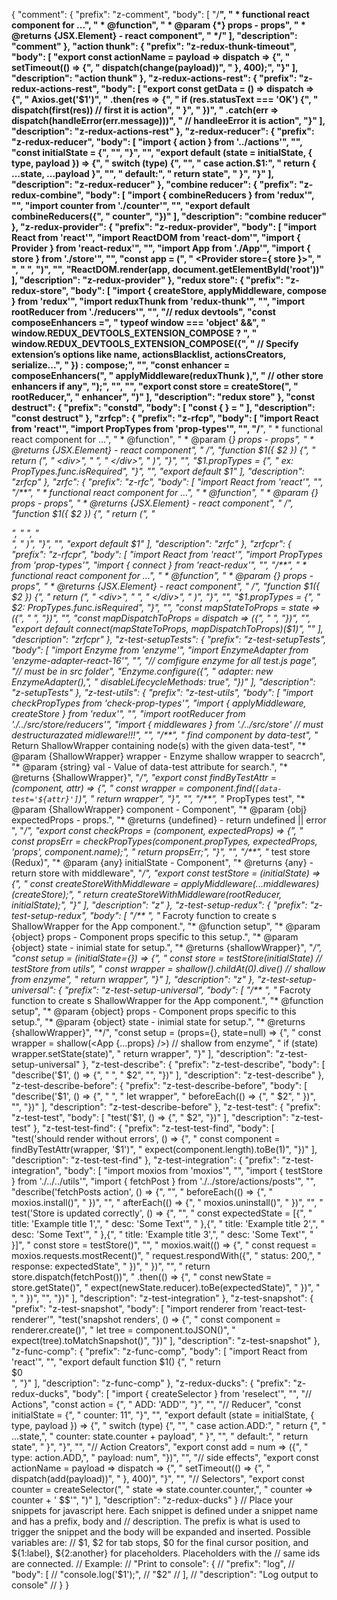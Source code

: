 {
	"comment": {
		"prefix": "z-comment",
		"body": [
			"/**",
			" * functional react component for ...",
			" * @function",
			" * @param {*} props - props",
			" * @returns {JSX.Element} - react component",
			" */"
		],
		"description": "comment"
	},
	"action thunk": {
		"prefix": "z-redux-thunk-timeout",
		"body": [
			"export const actionName = payload => dispatch => {",
			"  setTimeout(() => {",
			"    dispatch(change(payload))",
			"  }, 400);",
			"}"
		],
		"description": "action thunk"
	},
	"z-redux-actions-rest": {
		"prefix": "z-redux-actions-rest",
		"body": [
			"export const getData = () => dispatch => {",
			"  Axios.get('$1')",
			"    .then(res => {",
			"      if (res.statusText === 'OK') {",
			"        dispatch(first(res)) // first it is action",
			"      }",
			"    })",
			"    .catch(err => dispatch(handleError(err.message)))",
			"      // handleeError it is action",
			"}"
		],
		"description": "z-redux-actions-rest"
	},
	"z-redux-reducer": {
		"prefix": "z-redux-reducer",
		"body": [
			"import { action } from '../actions'",
			"",
			"const initialState = {",
			"",
			"}",
			"",
			"export default (state = initialState, { type, payload }) => {",
			"  switch (type) {",
			"",
			"  case action.$1:",
			"    return { ...state, ...payload }",
			"",
			"  default:",
			"    return state",
			"  }",
			"}"
		],
		"description": "z-redux-reducer"
	},
	"combine reducer": {
		"prefix": "z-redux-combine",
		"body": [
			"import { combineReducers } from 'redux'",
			"",
			"import counter from './counter'",
			"",
			"export default  combineReducers({",
			"  counter",
			"})"
		],
		"description": "combine reducer"
	},
	"z-redux-provider": {
		"prefix": "z-redux-provider",
		"body": [
			"import React from 'react'",
			"import ReactDOM from 'react-dom'",
			"import { Provider } from 'react-redux'",
			"",
			"import App from './App'",
			"import { store } from './store'",
			"",
			"const app = (",
			"  <Provider store={ store }>",
			"    <App />",
			"  </Provider>",
			")",
			"",
			"ReactDOM.render(app, document.getElementById('root'))"
		],
		"description": "z-redux-provider"
	},
	"redux store": {
		"prefix": "z-redux-store",
		"body": [
			"import { createStore, applyMiddleware, compose } from 'redux'",
			"import reduxThunk from 'redux-thunk'",
			"",
			"import rootReducer from './reducers'",
			"",
			"// redux devtools",
			"const composeEnhancers =",
			"  typeof window === 'object' &&",
			"  window.__REDUX_DEVTOOLS_EXTENSION_COMPOSE__ ?   ",
			"    window.__REDUX_DEVTOOLS_EXTENSION_COMPOSE__({",
			"      // Specify extension’s options like name, actionsBlacklist, actionsCreators, serialize...",
			"    }) : compose;",
			"",
			"const enhancer = composeEnhancers(",
			"  applyMiddleware(reduxThunk ),",
			"  // other store enhancers if any",
			");",
			"",
			"",
			"export const store = createStore(",
			"  rootReducer,",
			"  enhancer",
			")"
		],
		"description": "redux store"
	},
	"const destruct": {
		"prefix": "constd",
		"body": [
			"const {  } = "
		],
		"description": "const destruct"
	},
	"zrfcp": {
		"prefix": "z-rfcp",
		"body": [
			"import React from 'react'",
			"import PropTypes from 'prop-types'",
			"",
			"/**",
			" * functional react component for ...",
			" * @function",
			" * @param {*} props - props",
			" * @returns {JSX.Element} - react component",
			" */",
			"function $1({ $2 }) {",
			"  return (",
			"    <div>",
			"      ",
			"    </div>",
			"  )",
			"}",
			"",
			"$1.propTypes = {",
			" ex: PropTypes.func.isRequired",
			"}",
			"",
			"export default $1"
		],
		"description": "zrfcp"
	},
	"zrfc": {
		"prefix": "z-rfc",
		"body": [
			"import React from 'react'",
			"",
			"/**",
			" * functional react component for ...",
			" * @function",
			" * @param {*} props - props",
			" * @returns {JSX.Element} - react component",
			" */",
			"function $1({ $2 }) {",
			"  return (",
			"    <div>",
			"      ",
			"    </div>",
			"  )",
			"}",
			"",
			"export default $1"
		],
		"description": "zrfc"
	},
	"zrfcpr": {
		"prefix": "z-rfcpr",
		"body": [
			"import React from 'react'",
			"import PropTypes from 'prop-types'",
			"import { connect } from 'react-redux'",
			"",
			"/**",
			" * functional react component for ...",
			" * @function",
			" * @param {*} props - props",
			" * @returns {JSX.Element} - react component",
			" */",
			"function $1({ $2 }) {",
			"  return (",
			"    <div>",
			"      ",
			"    </div>",
			"  )",
			"}",
			"",
			"$1.propTypes = {",
			" $2: PropTypes.func.isRequired",
			"}",
			"",
			"const mapStateToProps = state => ({",
			"  ",
			"})",
			"",
			"const mapDispatchToProps = dispatch => ({",
			"  ",
			"})",
			"",
			"export default connect(mapStateToProps, mapDispatchToProps)($1)",
			""
		],
		"description": "zrfcpr"
	},
	"z-test-setupTests": {
		"prefix": "z-test-setupTests",
		"body": [
			"import Enzyme from 'enzyme'",
			"import EnzymeAdapter from 'enzyme-adapter-react-16'",
			"",
			"// comfigure enzyme for all test.js page",
			"// must be in src folder",
			"Enzyme.configure({",
			"    adapter: new EnzymeAdapter(),",
			"    disableLifecycleMethods: true",
			"})"
		],
		"description": "z-setupTests"
	},
	"z-test-utils": {
		"prefix": "z-test-utils",
		"body": [
			"import checkPropTypes from 'check-prop-types'",
			"import { applyMiddleware, createStore } from 'redux'",
			"",
			"import rootReducer from './../src/store/reducers'",
			"import { middlewares } from './../src/store' // must destructurazated midleware!!!",
			"",
			"/**",
			"* find component by data-test",
			"* Return ShallowWrapper containing node(s) with the given data-test",
			"* @param {ShallowWrapper} wrapper - Enzyme shallow wrapper to seacrch",
			"* @param {string} val - Value of data-test attribute for search.",
			"* @returns {ShallowWrapper}",
			"*/",
			"export const findByTestAttr = (component, attr) => {",
			"  const wrapper = component.find(`[data-test='${attr}']`)",
			"  return wrapper",
			"}",
			"",
			"/**",
			"* PropTypes test",
			"* @param {ShallowWrapper} component - Component",
			"* @param {obj} expectedProps - props.",
			"* @returns {undefined} - return undefined || error ",
			"*/",
			"export const checkProps = (component, expectedProps) => {",
			"  const propsErr = checkPropTypes(component.propTypes, expectedProps, 'props', component.name);",
			"  return propsErr;",
			"}",
			"",
			"/**",
			"* test store (Redux)",
			"* @param {any} initialState - Component",
			"* @returns {any} - return store with middleware",
			"*/",
			"export const testStore = (initialState) => {",
			"  const createStoreWithMiddleware = applyMiddleware(...middlewares)(createStore);",
			"  return createStoreWithMiddleware(rootReducer, initialState);",
			"}"
		],
		"description": "z"
	},
	"z-test-setup-redux": {
		"prefix": "z-test-setup-redux",
		"body": [
			"/** ",
			"* Facroty function to create s ShallowWrapper for the App component.",
			"* @function setup",
			"* @param {object} props - Component props specific to this setup.",
			"* @param {object} state - inimial state for setup.",
			"* @returns {shallowWrapper}",
			"*/",
			"const setup = (initialState={}) => {",
			"  const store = testStore(initialState) // testStore from utils",
			"  const wrapper = shallow(<App store={store} />).childAt(0).dive() // shallow from enzyme",
			"  return wrapper",
			"}"
		],
		"description": "z"
	},
	"z-test-setup-universal": {
		"prefix": "z-test-setup-universal",
		"body": [
			"/** ",
			"* Facroty function to create s ShallowWrapper for the App component.",
			"* @function setup",
			"* @param {object} props - Component props specific to this setup.",
			"* @param {object} state - inimial state for setup.",
			"* @returns {shallowWrapper}",
			"*/",
			"const setup = (props={}, state=null) => {",
			"  const wrapper = shallow(<App {...props} />) // shallow from enzyme",
			"  if (state) wrapper.setState(state)",
			"    return wrapper",
			"}"
		],
		"description": "z-test-setup-universal"
	},
	"z-test-describe": {
		"prefix": "z-test-describe",
		"body": [
			"describe('$1', () => {",
			"  ",
			"  $2",
			"",
			"})"
		],
		"description": "z-test-describe"
	},
	"z-test-describe-before": {
		"prefix": "z-test-describe-before",
		"body": [
			"describe('$1', () => {",
			"  ",
			"  let wrapper",
			"  beforeEach(() => {",
			"    $2",
			"  })",
			"",
			"})"
		],
		"description": "z-test-describe-before"
	},
	"z-test-test": {
		"prefix": "z-test-test",
		"body": [
			"test('$1', () => {",
			"  $2",
			"})"
		],
		"description": "z-test-test"
	},
	"z-test-test-find": {
		"prefix": "z-test-test-find",
		"body": [
			"test('should render without errors', () => {",
			"  const component = findByTestAttr(wrapper, '$1')",
			"  expect(component.length).toBe(1)",
			"})"
		],
		"description": "z-test-test-find"
	},
	"z-test-integration": {
		"prefix": "z-test-integration",
		"body": [
			"import moxios from 'moxios'",
			"",
			"import { testStore } from './../../utils'",
			"import { fetchPost } from './../store/actions/posts'",
			"",
			"describe('fetchPosts action', () => {",
			"",
			"    beforeEach(() => {",
			"        moxios.install()",
			"    })",
			"",
			"    afterEach(() => {",
			"        moxios.uninstall()",
			"    })",
			"",
			"    test('Store is updated correctly', () => {",
			"",
			"        const expectedState = [{",
			"            title: 'Example title 1',",
			"            desc: 'Some Text'",
			"        },{",
			"            title: 'Example title 2',",
			"            desc: 'Some Text'",
			"        },{",
			"            title: 'Example title 3',",
			"            desc: 'Some Text'",
			"        }]",
			"        const store = testStore()",
			"",
			"        moxios.wait(() => {",
			"            const request = moxios.requests.mostRecent()",
			"            request.respondWith({",
			"                status: 200,",
			"                response: expectedState",
			"            })",
			"        })",
			"",
			"        return store.dispatch(fetchPost())",
			"        .then(() => {",
			"            const newState = store.getState()",
			"            expect(newState.reducer).toBe(expectedState)",
			"        })",
			"        ",
			"    })",
			"",
			"})"
		],
		"description": "z-test-integration"
	},
	"z-test-snapshot": {
		"prefix": "z-test-snapshot",
		"body": [
			"import renderer from 'react-test-renderer'",
			"test('snapshot renders', () => {",
			"    const component = renderer.create(<App />)",
			"    let tree = component.toJSON()",
			"    expect(tree).toMatchSnapshot()",
			"})"
		],
		"description": "z-test-snapshot"
	},
	"z-func-comp": {
		"prefix": "z-func-comp",
		"body": [
			"import React from 'react'",
			"",
			"export default function $1() {",
			"  return <div>$0</div>",
			"}"
		],
		"description": "z-func-comp"
	},
	"z-redux-ducks": {
		"prefix": "z-redux-ducks",
		"body": [
			"import { createSelector } from 'reselect'",
			"",
			"// Actions",
			"const action = {",
			"  ADD: 'ADD'",
			"}",
			"",
			"// Reducer",
			"const initialState = {",
			"  counter: 11",
			"}",
			"",
			"export default (state = initialState, { type, payload }) => {",
			"  switch (type) {",
			"",
			"  case action.ADD:",
			"    return {",
			"      ...state,",
			"      counter: state.counter + payload",
			"    }",
			"",
			"  default:",
			"    return state",
			"  }",
			"}",
			"",
			"// Action Creators",
			"export const add = num => ({",
			"  type: action.ADD,",
			"  payload: num",
			"})",
			"",
			"// side effects",
			"export const actionName = payload => dispatch => {",
			"  setTimeout(() => {",
			"    dispatch(add(payload))",
			"  }, 400)",
			"}",
			"",
			"// Selectors",
			"export const counter = createSelector(",
			"  state => state.counter.counter,",
			"  counter => counter + ' $$'",
			")"
		],
		"description": "z-redux-ducks"
	}
	// Place your snippets for javascript here. Each snippet is defined under a snippet name and has a prefix, body and 
	// description. The prefix is what is used to trigger the snippet and the body will be expanded and inserted. Possible variables are:
	// $1, $2 for tab stops, $0 for the final cursor position, and ${1:label}, ${2:another} for placeholders. Placeholders with the 
	// same ids are connected.
	// Example:
	// "Print to console": {
	// 	"prefix": "log",
	// 	"body": [
	// 		"console.log('$1');",
	// 		"$2"
	// 	],
	// 	"description": "Log output to console"
	// }
}
